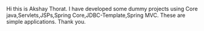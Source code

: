 Hi this is Akshay Thorat.
I have developed some dummy projects using Core java,Servlets,JSPs,Spring Core,JDBC-Template,Spring MVC.
These are simple applications.
Thank you.